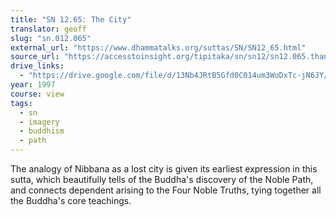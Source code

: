 ```yaml
---
title: "SN 12.65: The City"
translator: geoff
slug: "sn.012.065"
external_url: "https://www.dhammatalks.org/suttas/SN/SN12_65.html"
source_url: "https://accesstoinsight.org/tipitaka/sn/sn12/sn12.065.than.html"
drive_links:
  - "https://drive.google.com/file/d/13Nb4JRtB5Gfd0C014um3WoDxTc-jN6JY/view?usp=drivesdk"
year: 1997
course: view
tags:
  - sn
  - imagery
  - buddhism
  - path
---
```


The analogy of Nibbana as a lost city is given its earliest expression in this sutta, which beautifully tells of the Buddha's discovery of the Noble Path, and connects dependent arising to the Four Noble Truths, tying together all the Buddha's core teachings.